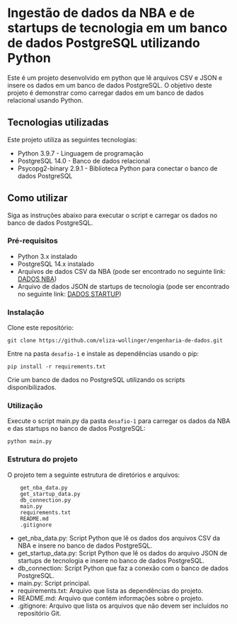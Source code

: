 # Ingestão de dados da NBA e de startups de tecnologia em um banco de dados PostgreSQL utilizando Python

Este é um projeto desenvolvido em python que lê arquivos CSV e JSON e insere os dados em um banco de dados PostgreSQL. O objetivo deste projeto é demonstrar como carregar dados em um banco de dados relacional usando Python.

## Tecnologias utilizadas

Este projeto utiliza as seguintes tecnologias:

- Python 3.9.7 - Linguagem de programação
- PostgreSQL 14.0 - Banco de dados relacional
- Psycopg2-binary 2.9.1 - Biblioteca Python para conectar o banco de dados PostgreSQL

## Como utilizar

Siga as instruções abaixo para executar o script e carregar os dados no banco de dados PostgreSQL.

### Pré-requisitos

- Python 3.x instalado
- PostgreSQL 14.x instalado
- Arquivos de dados CSV da NBA (pode ser encontrado no seguinte link: [DADOS NBA](https://www.kaggle.com/datasets/loganlauton/nba-players-and-team-data))
- Arquivo de dados JSON de startups de tecnologia (pode ser encontrado no seguinte link: [DADOS STARTUP](https://www.kaggle.com/datasets/chickooo/top-tech-startups-hiring-2023?select=json_data.json))

### Instalação

Clone este repositório:

~~~~
git clone https://github.com/eliza-wollinger/engenharia-de-dados.git
~~~~

Entre na pasta `desafio-1` e instale as dependências usando o pip:

~~~~
pip install -r requirements.txt
~~~~

Crie um banco de dados no PostgreSQL utilizando os scripts disponibilizados.

### Utilização

Execute o script main.py da pasta `desafio-1` para carregar os dados da NBA e das startups no banco de dados PostgreSQL:

~~~~
python main.py
~~~~

### Estrutura do projeto

O projeto tem a seguinte estrutura de diretórios e arquivos:

~~~~
    get_nba_data.py
    get_startup_data.py
    db_connection.py
    main.py
    requirements.txt
    README.md
    .gitignore
~~~~

- get_nba_data.py: Script Python que lê os dados dos arquivos CSV da NBA e insere no banco de dados PostgreSQL.
- get_startup_data.py: Script Python que lê os dados do arquivo JSON de startups de tecnologia e insere no banco de dados PostgreSQL.
- db_connection: Script Python que faz a conexão com o banco de dados PostgreSQL.
- main.py: Script principal.
- requirements.txt: Arquivo que lista as dependências do projeto.
- README.md: Arquivo que contém informações sobre o projeto.
- .gitignore: Arquivo que lista os arquivos que não devem ser incluídos no repositório Git.
